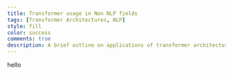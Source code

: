 ```yaml
---
title: Transformer usage in Non NLP fields
tags: [Transformer Architectures, NLP]
style: fill
color: success
comments: true
description: A brief outline on applications of transformer architecture in training models to solve problems in non NLP applications
---
```

hello